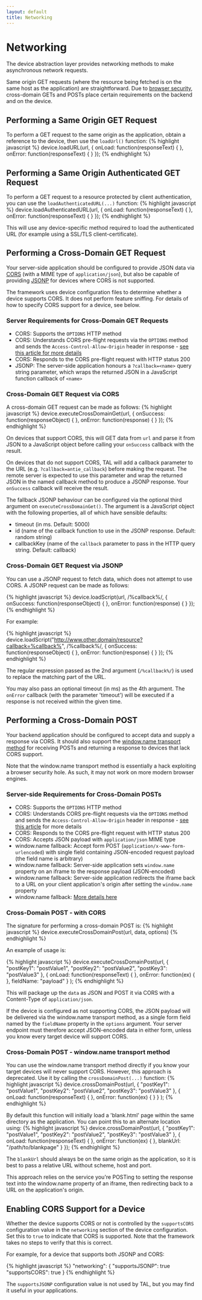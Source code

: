 ```yaml
---
layout: default
title: Networking
---
```

# Networking

<p class="lead">The device abstraction layer provides networking methods to make asynchronous network requests.</p>

Same origin GET requests (where the resource being fetched is on the same host as the application) are straightforward. Due to [browser security](http://en.wikipedia.org/wiki/Same_origin_policy), cross-domain GETs and POSTs place certain requirements on the backend and on the device.

## Performing a Same Origin GET Request

To perform a GET request to the same origin as the application, obtain a reference to the device, then use the `loadUrl()` function:
{% highlight javascript %}
device.loadURL(url, {
        onLoad: function(responseText) {
        },
        onError: function(responseText) {
        }
});
{% endhighlight %}

## Performing a Same Origin Authenticated GET Request

To perform a GET request to a resource protected by client authentication, you can use the `loadAuthenticatedURL(...)` function:
{% highlight javascript %}
device.loadAuthenticatedURL(url, {
        onLoad: function(responseText) {
        },
        onError: function(responseText) {
        }
});
{% endhighlight %}

This will use any device-specific method required to load the authenticated URL (for example using a SSL/TLS client-certificate).

## Performing a Cross-Domain GET Request

Your server-side application should be configured to provide JSON data via [CORS](http://en.wikipedia.org/wiki/Cross-origin_resource_sharing) (with a MIME type of `application/json`), but also be capable of providing [JSONP](http://en.wikipedia.org/wiki/JSONP) for devices where CORS is not supported.

The framework uses device configuration files to determine whether a device supports CORS. It does not perform feature sniffing. For details of how to specify CORS support for a device, see below.

### Server Requirements for Cross-Domain GET Requests

* CORS: Supports the `OPTIONS` HTTP method
* CORS: Understands CORS pre-flight requests via the `OPTIONS` method and sends the `Access-Control-Allow-Origin` header in response - [see this article for more details](http://www.html5rocks.com/en/tutorials/cors/#toc-types-of-cors-requests)
* CORS: Responds to the CORS pre-flight request with HTTP status 200
* JSONP: The server-side application honours a `?callback=<name>` query string parameter, which wraps the returned JSON in a JavaScript function callback of `<name>`

### Cross-Domain GET Request via CORS

A cross-domain GET request can be made as follows:
{% highlight javascript %}
device.executeCrossDomainGet(url, {
        onSuccess: function(responseObject) {
        },
        onError: function(response) {
        }
});
{% endhighlight %}

On devices that support CORS, this will GET data from `url` and parse it from JSON to a JavaScript object before calling your `onSuccess` callback with the result.

On devices that do not support CORS, TAL will add a callback parameter to the URL (e.g. `?callback=antie_callback`) before making the request. The remote server is expected to use this parameter and wrap the returned JSON in the named callback method to produce a JSONP response. Your `onSuccess` callback will receive the result.

The fallback JSONP behaviour can be configured via the optional third argument on `executeCrossDomainGet()`. The argument is a JavaScript object with the following properties, all of which have sensible defaults:

* timeout (in ms. Default: 5000)
* id (name of the callback function to use in the JSONP response. Default: random string)
* callbackKey (name of the `callback` parameter to pass in the HTTP query string. Default: callback)

### Cross-Domain GET Request via JSONP

You can use a JSONP request to fetch data, which does not attempt to use CORS. A JSONP request can be made as follows:

{% highlight javascript %}
device.loadScript(url, /%callback%/, {
        onSuccess: function(responseObject) {
        },
        onError: function(response) {
        }
});
{% endhighlight %}

For example:

{% highlight javascript %}
device.loadScript("http://www.other.domain/resource?callback=%callback%", /%callback%/, {
        onSuccess: function(responseObject) {
        },
        onError: function(response) {
        }
});
{% endhighlight %}

The regular expression passed as the 2nd argument (`/%callback%/`) is used to replace the matching part of the URL.

You may also pass an optional timeout (in ms) as the 4th argument. The `onError` callback (with the parameter 'timeout') will be executed if a response is not received within the given time.

## Performing a Cross-Domain POST

Your backend application should be configured to accept data and supply a response via CORS. It should also support the [window.name transport method](http://www.sitepen.com/blog/2008/07/22/windowname-transport/) for receiving POSTs and returning a response to devices that lack CORS support.

Note that the window.name transport method is essentially a hack exploiting a browser security hole. As such, it may not work on more modern browser engines.

### Server-side Requirements for Cross-Domain POSTs

* CORS: Supports the `OPTIONS` HTTP method
* CORS: Understands CORS pre-flight requests via the `OPTIONS` method and sends the `Access-Control-Allow-Origin` header in response - [see this article](http://www.html5rocks.com/en/tutorials/cors/#toc-types-of-cors-requests) for more details
* CORS: Responds to the CORS pre-flight request with HTTP status 200
* CORS: Accepts JSON payload with `application/json` MIME type
* window.name fallback: Accept form POST (`application/x-www-form-urlencoded`) with single field containing JSON-encoded request payload (the field name is arbitrary)
* window.name fallback: Server-side application sets `window.name` property on an iframe to the response payload (JSON-encoded)
* window.name fallback: Server-side application redirects the iframe back to a URL on your client application's origin after setting the `window.name` property
* window.name fallback: [More details here](http://www.sitepen.com/blog/2008/07/22/windowname-transport/)

### Cross-Domain POST - with CORS

The signature for performing a cross-domain POST is:
{% highlight javascript %}
device.executeCrossDomainPost(url, data, options)
{% endhighlight %}

An example of usage is:

{% highlight javascript %}
device.executeCrossDomainPost(url,
        {
                "postKey1": "postValue1",
                "postKey2": "postValue2",
                "postKey3": "postValue3"
        },
        {
                onLoad: function(responseText) {
                },
                onError: function(ex) {
                },
                fieldName: "payload"
        }
);
{% endhighlight %}

This will package up the `data` as JSON and POST it via CORS with a Content-Type of `application/json`.

If the device is configured as not supporting CORS, the JSON payload will be delivered via the window.name transport method, as a single form field named by the `fieldName` property in the `options` argument. Your server endpoint must therefore accept JSON-encoded data in either form, unless you know every target device will support CORS.

### Cross-Domain POST - window.name transport method

You can use the window.name transport method directly if you know your target devices will never support CORS. However, this approach is deprecated. Use it by calling the `crossDomainPost(...)` function:
{% highlight javascript %}
device.crossDomainPost(url,
        {
                "postKey1": "postValue1",
                "postKey2": "postValue2",
                "postKey3": "postValue3"
        },
        {
                onLoad: function(responseText) {
                },
                onError: function(ex) {
                }
        }
);
{% endhighlight %}

By default this function will initially load a 'blank.html' page within the same directory as the application. You can point this to an alternate location using:
{% highlight javascript %}
device.crossDomainPost(url,
        {
                "postKey1": "postValue1",
                "postKey2": "postValue2",
                "postKey3": "postValue3"
        },
        {
                onLoad: function(responseText) {
                },
                onError: function(ex) {
                },
                blankUrl: "/path/to/blankpage"
        }
});
{% endhighlight %}

The `blankUrl` should always be on the same origin as the application, so it is best to pass a relative URL without scheme, host and port.

This approach relies on the service you're POSTing to setting the response text into the window.name property of an iframe, then redirecting back to a URL on the application's origin.

## Enabling CORS Support for a Device

Whether the device supports CORS or not is controlled by the `supportsCORS` configuration value in the `networking` section of the device configuration. Set this to `true` to indicate that CORS is supported. Note that the framework takes no steps to verify that this is correct.

For example, for a device that supports both JSONP and CORS:

{% highlight javascript %}
"networking": {
        "supportsJSONP": true
        "supportsCORS": true
    }
{% endhighlight %}

The `supportsJSONP` configuration value is not used by TAL, but you may find it useful in your applications.
